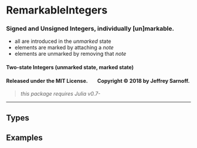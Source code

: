 # RemarkableIntegers

### Signed and Unsigned Integers, individually [un]markable.

- all are introduced in the _unmarked_ state
- elements are marked by attaching a _note_
- elements are unmarked by removing that _note_


####  Two-state Integers (unmarked state, marked state)

#### Released under the MIT License. &nbsp; &nbsp; &nbsp; &nbsp;Copyright &copy; 2018 by Jeffrey Sarnoff.

> _this package requires Julia v0.7-_


----

## Types



## Examples
